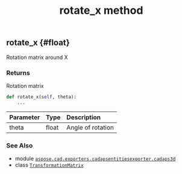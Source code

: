 ﻿---
title: rotate_x method
second_title: Aspose.CAD for Python via .NET API References
description: 
type: docs
weight: 120
url: /python-net/aspose.cad.exporters.cadapsentitiesexporter.cadaps3d/transformationmatrix/rotate_x/
is_root: false
---

## rotate_x {#float}

Rotation matrix around X


### Returns 


Rotation matrix


```python
def rotate_x(self, theta):
    ...
```


| Parameter | Type | Description |
| :- | :- | :- |
| theta | float | Angle of rotation |



### See Also
* module [`aspose.cad.exporters.cadapsentitiesexporter.cadaps3d`](../../)
* class [`TransformationMatrix`](/cad/python-net/aspose.cad.exporters.cadapsentitiesexporter.cadaps3d/transformationmatrix)
